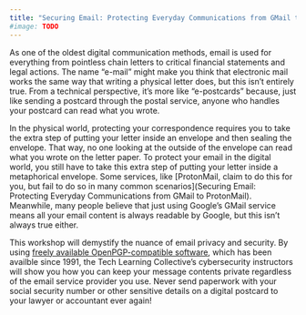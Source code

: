 ```yaml
---
title: "Securing Email: Protecting Everyday Communications from GMail to ProtonMail"
#image: TODO
---
```


As one of the oldest digital communication methods, email is used for everything from pointless chain letters to critical financial statements and legal actions. The name &ldquo;e-mail&rdquo; might make you think that electronic mail works the same way that writing a physical letter does, but this isn&rsquo;t entirely true. From a technical perspective, it&rsquo;s more like &ldquo;e-postcards&rdquo; because, just like sending a postcard through the postal service, anyone who handles your postcard can read what you wrote.

In the physical world, protecting your correspondence requires you to take the extra step of putting your letter inside an envelope and then sealing the envelope. That way, no one looking at the outside of the envelope can read what you wrote on the letter paper. To protect your email in the digital world, you still have to take this extra step of putting your letter inside a metaphorical envelope. Some services, like [ProtonMail, claim to do this for you, but fail to do so in many common scenarios](Securing Email: Protecting Everyday Communications from GMail to ProtonMail). Meanwhile, many people believe that just using Google&rsquo;s GMail service means all your email content is always readable by Google, but this isn&rsquo;t always true either.

This workshop will demystify the nuance of email privacy and security. By using [freely available OpenPGP-compatible software](https://prism-break.org/en/protocols/gpg/), which has been availble since 1991, the Tech Learning Collective&rsquo;s cybersecurity instructors will show you how you can keep your message contents private regardless of the email service provider you use. Never send paperwork with your social security number or other sensitive details on a digital postcard to your lawyer or accountant ever again!
